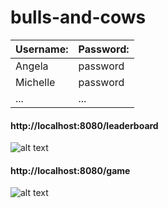 # bulls-and-cows

| Username:        | Password:    | 
| -------------   |-------------|
| Angela          | password    |
| Michelle        | password    |
| ...             | ...         |

#### http://localhost:8080/leaderboard
![alt text](https://i.ibb.co/s1jQcm4/Screenshot-20220328-154431.png)

#### http://localhost:8080/game
![alt text](https://i.ibb.co/0G945fj/Screenshot-20220328-154956.png)
